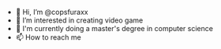 - 👋 Hi, I’m @copsfuraxx
- 👀 I’m interested in creating video game
- 🌱 I'm currently doing a master's degree in computer science
- 📫 How to reach me
